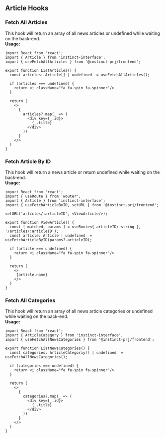 ## Article Hooks

### Fetch All Articles
This hook will return an array of all news articles or undefined while waiting on the back-end.
<br/>
**Usage:**
```
import React from 'react';
import { Article } from 'instinct-interface';
import { useFetchAllArticles } from '@instinct-prj/frontend';

export function ListArticles() {
  const articles: Article[] | undefined  = useFetchAllArticles();

  if (articles === undefined) {
    return <i className="fa fa-spin fa-spinner"/>
  }

  return (
    <>
      {
        articles?.map(_ => (
          <div key={_.id}>
            {_.title}
          </div>
        ))
      }
    </>
  )
}
```

### Fetch Article By ID
This hook will return a news article or return undefined while waiting on the back-end.
<br/>
**Usage:**
```
import React from 'react';
import { useRoute } from 'wouter';
import { Article } from 'instinct-interface';
import { useFetchArticleByID, setURL } from '@instinct-prj/frontend';

setURL('articles/:articleID', <ViewArticle/>);

export function ViewArticle() {
  const [ matched, params ] = useRoute<{ articleID: string }, '/articles/:articleID');
  const article: Article | undefined  = useFetchArticleByID(params?.articleID);

  if (article === undefined) {
    return <i className="fa fa-spin fa-spinner"/>
  }

  return (
    <>
     {article.name}
    </>
  )
}
```

### Fetch All Categories
This hook will return an array of all news article categories or undefined while waiting on the back-end.
<br/>
**Usage:**
```
import React from 'react';
import { ArticleCategory } from 'instinct-interface';
import { useFetchAllNewsCategories } from '@instinct-prj/frontend';

export function ListNewsCategories() {
  const categories: ArticleCategoriy[] | undefined  = useFetchAllNewsCategories();

  if (categories === undefined) {
    return <i className="fa fa-spin fa-spinner"/>
  }

  return (
    <>
      {
        categories?.map(_ => (
          <div key={_.id}>
            {_.title}
          </div>
        ))
      }
    </>
  )
}
